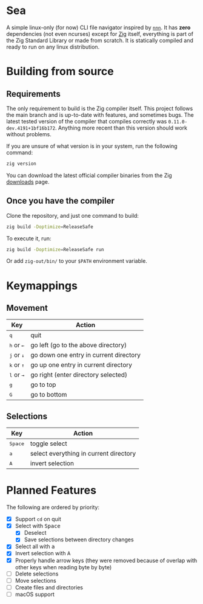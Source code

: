 # Sea

A simple linux-only (for now) CLI file navigator inspired by
[`nnn`](https://github.com/jarun/nnn). It has **zero** dependencies (not even
ncurses) except for [Zig](https://ziglang.org/) itself, everything is part of
the Zig Standard Library or made from scratch. It is statically compiled and
ready to run on any linux distribution.

# Building from source

## Requirements

The only requirement to build is the Zig compiler itself. This project follows
the main branch and is up-to-date with features, and sometimes bugs. The latest
tested version of the compiler that compiles correctly was
`0.11.0-dev.4191+1bf16b172`. Anything more recent than this version should work 
without problems.

If you are unsure of what version is in your system, run the following command:

```sh
zig version
```

You can download the latest official compiler binaries from the Zig
[downloads](https://ziglang.org/download/) page.

## Once you have the compiler

Clone the repository, and just one command to build:

```sh
zig build -Doptimize=ReleaseSafe
```
To execute it, run:

```sh
zig build -Doptimize=ReleaseSafe run
```

Or add `zig-out/bin/` to your `$PATH` environment variable.

# Keymappings

## Movement

| Key | Action |
|-----|--------|
| <kbd>q</kbd> | quit |
| <kbd>h</kbd> or <kbd>&larr;</kbd> | go left (go to the above directory) |
| <kbd>j</kbd> or <kbd>&darr;</kbd> | go down one entry in current directory |
| <kbd>k</kbd> or <kbd>&uarr;</kbd> | go up one entry in current directory |
| <kbd>l</kbd> or <kbd>&rarr;</kbd> | go right (enter directory selected) |
| <kbd>g</kbd> | go to top |
| <kbd>G</kbd> | go to bottom |

## Selections

| Key | Action |
|-----|--------|
| <kbd>Space</kbd> | toggle select  |
| <kbd>a</kbd>     | select everything in current directory |
| <kbd>A</kbd>     | invert selection |

# Planned Features

The following are ordered by priority:
- [x] Support `cd` on quit
- [x] Select with <kbd>Space</kbd>
    - [x] Deselect
    - [x] Save selections between directory changes
- [x] Select all with <kbd>a</kbd>
- [x] Invert selection with <kbd>A</kbd>
- [x] Properly handle arrow keys (they were removed because of overlap with
      other keys when reading byte by byte)
- [ ] Delete selections
- [ ] Move selections
- [ ] Create files and directories
- [ ] macOS support
